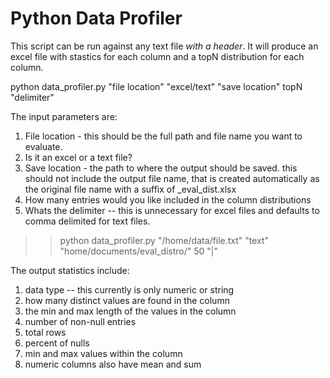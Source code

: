 # Python Data Profiler

This script can be run against any text file *with a header*. It will produce an excel file with stastics for each column and a topN distribution for each column.


python data_profiler.py "file location" "excel/text" "save location" topN "delimiter"

The input parameters are: 
1. File location - this should be the full path and file name you want to evaluate.
2. Is it an excel or a text file?
3. Save location - the path to where the output should be saved. this should not include the output file name, that is created automatically as the original file name with a suffix of _eval_dist.xlsx
4. How many entries would you like included in the column distributions
5. Whats the delimiter -- this is unnecessary for excel files and defaults to comma delimited for text files. 

 >> python data_profiler.py "/home/data/file.txt" "text" "home/documents/eval_distro/" 50 "|"

The output statistics include:
1. data type -- this currently is only numeric or string
2. how many distinct values are found in the column
3. the min and max length of the values in the column
4. number of non-null entries
5. total rows
6. percent of nulls
7. min and max values within the column
8. numeric columns also have mean and sum
